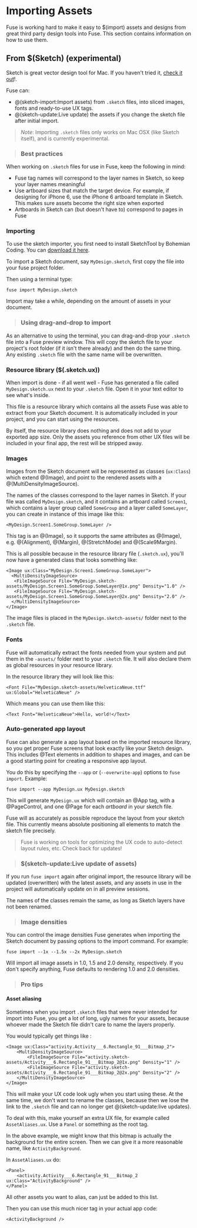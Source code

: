 # Importing Assets

Fuse is working hard to make it easy to $(import) assets and designs from great third party design tools into Fuse. This section contains information on how to use them.

## From $(Sketch) (experimental)

Sketch is great vector design tool for Mac. If you haven't tried it, <a href="https://www.sketchapp.com">check it out</a>!.

Fuse can:
* @(sketch-import:Import assets) from `.sketch` files, into sliced images, fonts and ready-to-use UX tags. 
* @(sketch-update:Live update) the assets if you change the sketch file after initial import.

> *Note*: Importing `.sketch` files only works on Mac OSX (like Sketch itself), and is currently experimental.

> ### Best practices 

When working on `.sketch` files for use in Fuse, keep the following in mind:

* Fuse tag names will correspond to the layer names in Sketch, so keep your layer names meaningful
* Use artboard sizes that match the target device. For example, if designing for iPhone 6, use the iPhone 6 artboard template in Sketch. This makes sure assets become the right size when exported
* Artboards in Sketch can (but doesn't have to) correspond to pages in Fuse


### Importing

To use the sketch importer, you first need to install SketchTool by Bohemian Coding. You can <a href="https://bohemiancoding.com/sketch/tool/">download it here</a>.

To import a Sketch document, say `MyDesign.sketch`, first copy the file into your fuse project folder. 

Then using a terminal type:

	fuse import MyDesign.sketch

Import may take a while, depending on the amount of assets in your document.

> ### Using drag-and-drop to import

As an alternative to using the terminal, you can drag-and-drop your `.sketch` file into a Fuse preview window. This will copy the sketch file to your project's root folder (if it isn't there already) and then do the same thing. Any existing `.sketch` file with the same name will be overwritten.

### Resource library ($(.sketch.ux))

When import is done - if all went well - Fuse has generated a file called `MyDesign.sketch.ux` next to your `.sketch` file. Open it in your text editor to see what's inside.

This file is a resource library which contains all the assets Fuse was able to extract from your Sketch document. It is automatically included in your project, and you can start using the resources. 

By itself, the resource library does nothing and does not add to your exported app size. Only the assets you reference from other UX files will be included in your final app, the rest will be stripped away.


### Images

Images from the Sketch document will be represented as classes (`ux:Class`) which extend @(Image), and point to the rendered assets with a @(MultiDensityImageSource). 

The names of the classes correspond to the layer names in Sketch. If your file was called `MyDesign.sketch`, and it contains an artboard called `Screen1`, which contains a layer group called `SomeGroup` and a layer called `SomeLayer`, you can create in instance of this image like this:

	<MyDesign.Screen1.SomeGroup.SomeLayer />

This tag is an @(Image), so it supports the same attributes as @(Image), e.g. @(Alignment), @(Margin), @(StretchMode) and @(Scale9Margin).

This is all possible because in the resource library file (`.sketch.ux`), you'll now have a generated class that looks something like:

	<Image ux:Class="MyDesign.Screen1.SomeGroup.SomeLayer">
	  <MultiDensityImageSource>
	   <FileImageSource File="MyDesign.sketch-assets/MyDesign.Screen1.SomeGroup.SomeLayer@1x.png" Density="1.0" />
	   <FileImageSource File="MyDesign.sketch-assets/MyDesign.Screen1.SomeGroup.SomeLayer@2x.png" Density="2.0" />
	  </MultiDensityImageSource>
	</Image>

The image files is placed in the `MyDesign.sketch-assets/` folder next to the `.sketch` file.

### Fonts

Fuse will automatically extract the fonts needed from your system and put them in the `-assets/` folder next to your `.sketch` file. It will also declare them as global resources in your resource library. 

In the resource library they will look like this:

	<Font File="MyDesign.sketch-assets/HelveticaNeue.ttf" ux:Global="HelveticaNeue" />

Which means you can use them like this:

	<Text Font="HelveticaNeue">Hello, world!</Text>



### Auto-generated app layout

Fuse can also generate a app layout based on the imported resource library, so you get proper Fuse screens that look exactly like your Sketch design. This includes @Text elements in addition to shapes and images, and can be a good starting point for creating a responsive app layout. 

You do this by specifying the `--app` or (`--overwrite-app`) options to `fuse import`. Example:

	fuse import --app MyDesign.ux MyDesign.sketch

This will generate `MyDesign.ux` which will contain an @App tag, with a @PageControl, and one @Page for each *artboard* in your sketch file. 

Fuse will as accurately as possible reproduce the layout from your sketch file. This currently means absolute positioning all elements to match the sketch file precisely.

> Fuse is working on tools for optimizing the UX code to auto-detect layout rules, etc. Check back for updates!

> ### $(sketch-update:Live update of assets)

If you run `fuse import` again after original import, the resource library will be updated (overwritten) with the latest assets, and any assets in use in the project will automatically update on in all preview sessions.

The names of the classes remain the same, as long as Sketch layers have not been renamed. 

> ### Image densities

You can control the image densities Fuse generates when importing the Sketch document by passing options to the import command. For example:

	fuse import --1x --1.5x --2x MyDesign.sketch

Will import all image assets in 1.0, 1.5 and 2.0 density, respectively. If you don't specify anything, Fuse defaults to rendering 1.0 and 2.0 densities.

> ### Pro tips

#### Asset aliasing

Sometimes when you import `.sketch` files that were never intended for import into Fuse, you get a lot of long, ugly names for your assets, because whoever made the Sketch file didn't care to name the layers properly.

You would typically get things like :

	<Image ux:Class="activity.Activity___6.Rectangle_91___Bitmap_2">
		<MultiDensityImageSource>
			<FileImageSource File="activity.sketch-assets/Activity___6.Rectangle_91___Bitmap_2@1x.png" Density="1" />
			<FileImageSource File="activity.sketch-assets/Activity___6.Rectangle_91___Bitmap_2@2x.png" Density="2" />
		</MultiDensityImageSource>
	</Image>

This will make your UX code look ugly when you start using these. At the same time, we don't want to rename the classes, because then we lose the link to the `.sketch` file and can no longer get @(sketch-update:live updates).

To deal with this, make yourself an extra UX file, for example called `AssetAliases.ux`. Use a `Panel` or something as the root tag.

In the above example, we might know that this bitmap is actually the background for the entire screen. Then we can give it a more reasonable name, like `ActivityBackground`.

In `AssetAliases.ux` do:

	<Panel>
		<activity.Activity___6.Rectangle_91___Bitmap_2 ux:Class="ActivityBackground" />
	</Panel>

All other assets you want to alias, can just be added to this list.

Then you can use this much nicer tag in your actual app code:

	<ActivityBackground />
